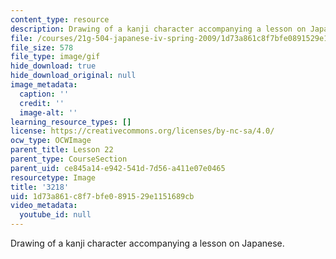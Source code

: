 ```yaml
---
content_type: resource
description: Drawing of a kanji character accompanying a lesson on Japanese.
file: /courses/21g-504-japanese-iv-spring-2009/1d73a861c8f7bfe0891529e1151689cb_3218.gif
file_size: 578
file_type: image/gif
hide_download: true
hide_download_original: null
image_metadata:
  caption: ''
  credit: ''
  image-alt: ''
learning_resource_types: []
license: https://creativecommons.org/licenses/by-nc-sa/4.0/
ocw_type: OCWImage
parent_title: Lesson 22
parent_type: CourseSection
parent_uid: ce845a14-e942-541d-7d56-a411e07e0465
resourcetype: Image
title: '3218'
uid: 1d73a861-c8f7-bfe0-8915-29e1151689cb
video_metadata:
  youtube_id: null
---
```

Drawing of a kanji character accompanying a lesson on Japanese.